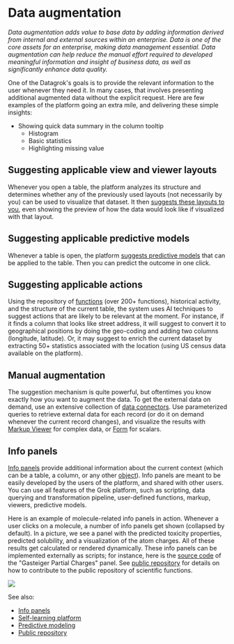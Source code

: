 <!-- TITLE: Data augmentation -->
<!-- SUBTITLE: -->

# Data augmentation

_Data augmentation adds value to base data by adding information derived from internal and external 
sources within an enterprise. Data is one of the core assets for an enterprise, making data management 
essential. Data augmentation can help reduce the manual effort required to developed meaningful 
information and insight of business data, as well as significantly enhance data quality._

One of the Datagrok's goals is to provide the relevant information to the user whenever they need it.
In many cases, that involves presenting additional augmented data without the explicit request. Here are 
few examples of the platform going an extra mile, and delivering these simple insights:
 * Showing quick data summary in the column tooltip
   * Histogram
   * Basic statistics
   * Highlighting missing value

## Suggesting applicable view and viewer layouts
Whenever you open a table, the platform analyzes its structure and determines whether any of the
previously used layouts (not necessarily by you) can be used to visualize that dataset. It then [suggests
these layouts to you](../visualize/view-layout.md#layout-suggestions), even showing the preview of how 
the data would look like if visualized with that layout.

## Suggesting applicable predictive models
Whenever a table is open, the platform [suggests predictive models](../learn/self-learning-platform.md)
that can be applied to the table. Then you can predict the outcome in one click.
    
## Suggesting applicable actions
Using the repository of [functions](../overview/functions/function.md) (over 200+ functions), historical activity,
and the structure of the current table, the system uses AI techniques to suggest actions that are likely to 
be relevant at the moment. For instance, if it finds a column that looks like street address, it will suggest
to convert it to geographical positions by doing the geo-coding and adding two columns (longitude, latitude).
Or, it may suggest to enrich the current dataset by extracting 50+ statistics associated with the location
(using US census data available on the platform).

## Manual augmentation
The suggestion mechanism is quite powerful, but oftentimes you know exactly how you want to augment the data. 
To get the external data on demand, use an extensive collection of 
[data connectors](../access/data-connection.md). Use parameterized queries to retrieve external data for each 
record (or do it on demand whenever the current record changes), and visualize the results with 
[Markup Viewer](../visualize/viewers/markup.md) for complex data, or [Form](../visualize/viewers/form.md) for scalars.

## Info panels
[Info panels](info-panels.md) provide additional information about the 
current context (which can be a table, a column, or any other [object](../overview/objects.md)). 
Info panels are meant to be 
easily developed by the users of the platform, and shared with other users. 
You can use all features of the Grok platform, such as scripting, data 
querying and transformation pipeline, user-defined functions,
markup, viewers, predictive models.

Here is an example of molecule-related info panels in action. Whenever a user clicks on a molecule,
a number of info panels get shown (collapsed by default). In a picture, we see a panel with the 
predicted toxicity properties, predicted solubility, and a visualization of the atom charges. All of 
these results get calculated or rendered dynamically. These info panels can be implemented externally
as scripts; for instance, here is the 
[source code](https://github.com/datagrok-ai/public/blob/master/packages/ChemScripts/scripts/python/gasteiger_charges.py)
of the "Gasteiger Partial Charges" panel.  See [public repository](../develop/public-repository.md) for details
on how to contribute to the public repository of scientific functions.

![](../uploads/gifs/chem-model-augment.gif)

See also:
* [Info panels](info-panels.md)
* [Self-learning platform]()
* [Predictive modeling](../learn/predictive-modeling.md)
* [Public repository](../develop/public-repository.md)
